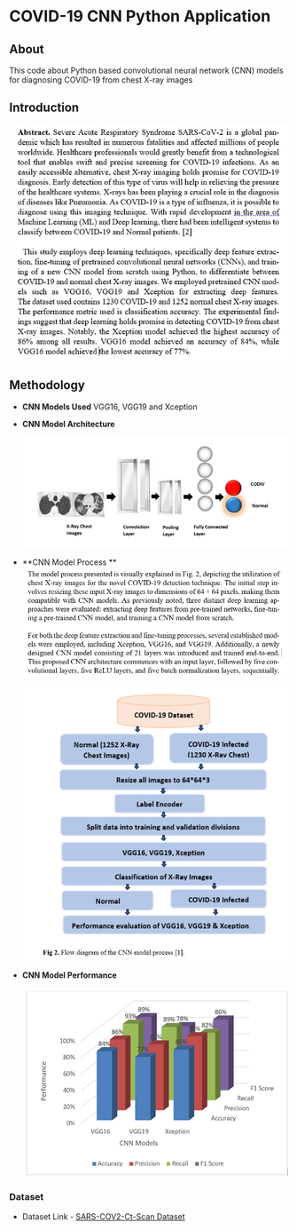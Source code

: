 # COVID-19 CNN Python Application

## About
This code about Python based convolutional neural network (CNN) models for diagnosing COVID-19 from chest X-ray images


## Introduction

![img_6.png](img_6.png)


## Methodology

- **CNN Models Used**
  VGG16, VGG19 and Xception

- **CNN Model Architecture**
  
  ![img.png](img.png)

- **CNN Model Process **
  ![img_4.png](img_4.png)
  
  ![img_5.png](img_5.png)

- **CNN Model Performance**

  ![img_3.png](img_3.png)

### Dataset
- Dataset Link - [SARS-COV2-Ct-Scan Dataset](https://www.kaggle.com/plameneduardo/sarscov2-ctscan-dataset)
